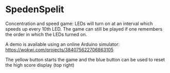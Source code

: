# SpedenSpelit
Concentration and speed game: LEDs will turn on at an interval which speeds up every 10th LED.
The game can still be played if one remembers the order in which the LEDs turned on.

A demo is available using an online Arduino simulator:
https://wokwi.com/projects/384075622706863105   

The yellow button starts the game and the blue button can be used to reset the high score display (top right)